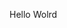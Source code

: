 Hello Wolrd





















































































































































































































































































